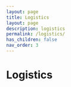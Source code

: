 ```yaml
---
layout: page
title: Logistics
layout: page
description: logistics
permalink: /logistics/
has_children: false
nav_order: 3
---
```


# Logistics
